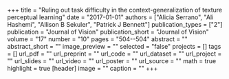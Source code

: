 +++
title = "Ruling out task difficulty in the context-generalization of texture perceptual learning"
date = "2017-01-01"
authors = ["Alicia Serrano", "Ali Hashemi", "Allison B Sekuler", "Patrick J Bennett"]
publication_types = ["2"]
publication = "Journal of Vision"
publication_short = "Journal of Vision"
volume = "17"
number = "10"
pages = "504--504"
abstract = ""
abstract_short = ""
image_preview = ""
selected = "false"
projects = []
tags = []
url_pdf = ""
url_preprint = ""
url_code = ""
url_dataset = ""
url_project = ""
url_slides = ""
url_video = ""
url_poster = ""
url_source = ""
math = true
highlight = true
[header]
image = ""
caption = ""
+++
